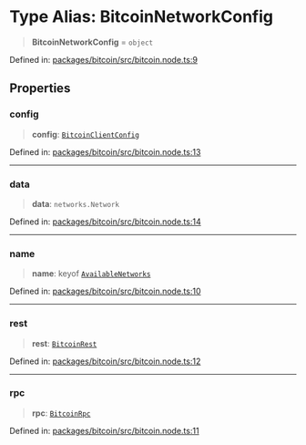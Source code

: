 # Type Alias: BitcoinNetworkConfig

> **BitcoinNetworkConfig** = `object`

Defined in: [packages/bitcoin/src/bitcoin.node.ts:9](https://github.com/dcdpr/did-btcr2-js/blob/c82bc5c69016e1146a0c52c6e6b21621f5abd6d4/packages/bitcoin/src/bitcoin.node.ts#L9)

## Properties

### config

> **config**: [`BitcoinClientConfig`](../../index.browser/type-aliases/BitcoinClientConfig.md)

Defined in: [packages/bitcoin/src/bitcoin.node.ts:13](https://github.com/dcdpr/did-btcr2-js/blob/c82bc5c69016e1146a0c52c6e6b21621f5abd6d4/packages/bitcoin/src/bitcoin.node.ts#L13)

***

### data

> **data**: `networks.Network`

Defined in: [packages/bitcoin/src/bitcoin.node.ts:14](https://github.com/dcdpr/did-btcr2-js/blob/c82bc5c69016e1146a0c52c6e6b21621f5abd6d4/packages/bitcoin/src/bitcoin.node.ts#L14)

***

### name

> **name**: keyof [`AvailableNetworks`](../../index.browser/type-aliases/AvailableNetworks.md)

Defined in: [packages/bitcoin/src/bitcoin.node.ts:10](https://github.com/dcdpr/did-btcr2-js/blob/c82bc5c69016e1146a0c52c6e6b21621f5abd6d4/packages/bitcoin/src/bitcoin.node.ts#L10)

***

### rest

> **rest**: [`BitcoinRest`](../../index.browser/classes/BitcoinRest.md)

Defined in: [packages/bitcoin/src/bitcoin.node.ts:12](https://github.com/dcdpr/did-btcr2-js/blob/c82bc5c69016e1146a0c52c6e6b21621f5abd6d4/packages/bitcoin/src/bitcoin.node.ts#L12)

***

### rpc

> **rpc**: [`BitcoinRpc`](../../index.browser/classes/BitcoinRpc.md)

Defined in: [packages/bitcoin/src/bitcoin.node.ts:11](https://github.com/dcdpr/did-btcr2-js/blob/c82bc5c69016e1146a0c52c6e6b21621f5abd6d4/packages/bitcoin/src/bitcoin.node.ts#L11)
